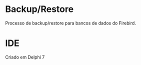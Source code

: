 # Backup/Restore
Processo de backup/restore para bancos de dados do Firebird.

# IDE
Criado em Delphi 7
